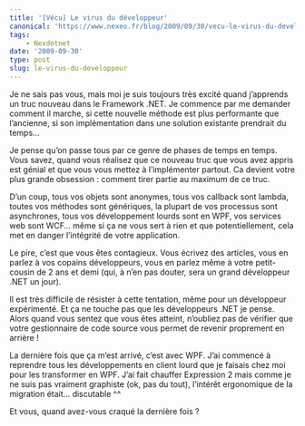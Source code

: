 ```yaml
---
title: '[Vécu] Le virus du développeur'
canonical: 'https://www.nexeo.fr/blog/2009/09/30/vecu-le-virus-du-developpeur/'
tags:
    - Nexdotnet
date: '2009-09-30'
type: post
slug: le-virus-du-developpeur
---
```


Je ne sais pas vous, mais moi je suis toujours très excité quand j’apprends un truc nouveau dans le Framework .NET. Je commence par me demander comment il marche, si cette nouvelle méthode est plus performante que l’ancienne, si son implémentation dans une solution existante prendrait du temps…

Je pense qu’on passe tous par ce genre de phases de temps en temps. Vous savez, quand vous réalisez que ce nouveau truc que vous avez appris est génial et que vous vous mettez à l’implémenter partout. Ca devient votre plus grande obsession : comment tirer partie au maximum de ce truc.

D’un coup, tous vos objets sont anonymes, tous vos callback sont lambda, toutes vos méthodes sont génériques, la plupart de vos processus sont asynchrones, tous vos développement lourds sont en WPF, vos services web sont WCF… même si ça ne vous sert à rien et que potentiellement, cela met en danger l’intégrité de votre application.

Le pire, c’est que vous êtes contagieux. Vous écrivez des articles, vous en parlez à vos copains développeurs, vous en parlez même à votre petit-cousin de 2 ans et demi (qui, à n’en pas douter, sera un grand développeur .NET un jour).

Il est très difficile de résister à cette tentation, même pour un développeur expérimenté. Et ça ne touche pas que les développeurs .NET je pense. Alors quand vous sentez que vous êtes atteint, n’oubliez pas de vérifier que votre gestionnaire de code source vous permet de revenir proprement en arrière !

La dernière fois que ça m’est arrivé, c’est avec WPF. J’ai commencé à reprendre tous les développements en client lourd que je faisais chez moi pour les transformer en WPF. J’ai fait chauffer Expression 2 mais comme je ne suis pas vraiment graphiste (ok, pas du tout), l’intérêt ergonomique de la migration était… discutable ^^

Et vous, quand avez-vous craqué la dernière fois ?
